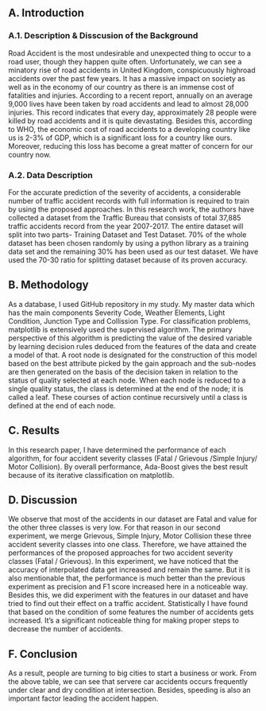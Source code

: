 ## A. Introduction


### A.1. Description & Disscusion of the Background
Road Accident is the most undesirable and unexpected thing to occur to a road user, though they happen quite often. Unfortunately, we can see a minatory rise of road accidents in United Kingdom, conspicuously highroad accidents over the past few years. It has a massive impact on society as well as in the economy of our country as there is an immense cost of fatalities and injuries. According to a recent report, annually on an average 9,000 lives have been taken by road accidents and lead to almost 28,000 injuries. This record indicates that every day, approximately 28 people were killed by road accidents and it is quite devastating. Besides this, according to WHO, the economic cost of road accidents to a developing country like us is 2-3% of GDP, which is a significant loss for a country like ours. Moreover, reducing this loss has become a great matter of concern for our country now.


### A.2. Data Description
For the accurate prediction of the severity of accidents, a considerable number of traffic accident records with full information is required to train by using the proposed approaches. In this research work, the authors have collected a dataset from the Traffic Bureau that consists of total 37,885 traffic accidents record from the year 2007-2017. The entire dataset will split into two parts- Training Dataset and Test Dataset. 70% of the whole dataset has been chosen randomly by using a python library as a training data set and the remaining 30% has been used as our test dataset. We have used the 70-30 ratio for splitting dataset because of its proven accuracy.


## B. Methodology
As a database, I used GitHub repository in my study. My master data which has the main components Severity Code, Weather Elements, Light Condition, Junction Type and Collission Type. For classification problems, matplotlib is extensively used the supervised algorithm. The primary perspective of this algorithm is predicting the value of the desired variable by learning decision rules deduced from the features of the data and create a model of that. A root node is designated for the construction of this model based on the best attribute picked by the gain approach and the sub-nodes are then generated on the basis of the decision taken in relation to the status of quality selected at each node. When each node is reduced to a single quality status, the class is determined at the end of the node; it is called a leaf. These courses of action continue recursively until a class is defined at the end of each node.


## C. Results
In this research paper, I have determined the performance of each algorithm, for four accident severity classes (Fatal / Grievous /Simple Injury/ Motor Collision). By overall performance, Ada-Boost gives the best result because of its iterative classification on matplotlib.


## D. Discussion
We observe that most of the accidents in our dataset are Fatal and value for the other three classes is very low. For that reason in our second experiment, we merge Grievous, Simple Injury, Motor Collision these three accident severity classes into one class. Therefore, we have attained the performances of the proposed approaches for two accident severity classes (Fatal / Grievous). In this experiment, we have noticed that the accuracy of interpolated data get increased and remain the same. But it is also mentionable that, the performance is much better than the previous experiment as precision and F1 score increased here in a noticeable way. Besides this, we did experiment with the features in our dataset and have tried to find out their effect on a traffic accident. Statistically I have found that based on the condition of some features the number of accidents gets increased. It’s a significant noticeable thing for making proper steps to decrease the number of accidents.


## F. Conclusion
As a result, people are turning to big cities to start a business or work. From the above table, we can see that servere car accidents occurs frequently under clear and dry condition at intersection. Besides, speeding is also an important factor leading the accident happen.
